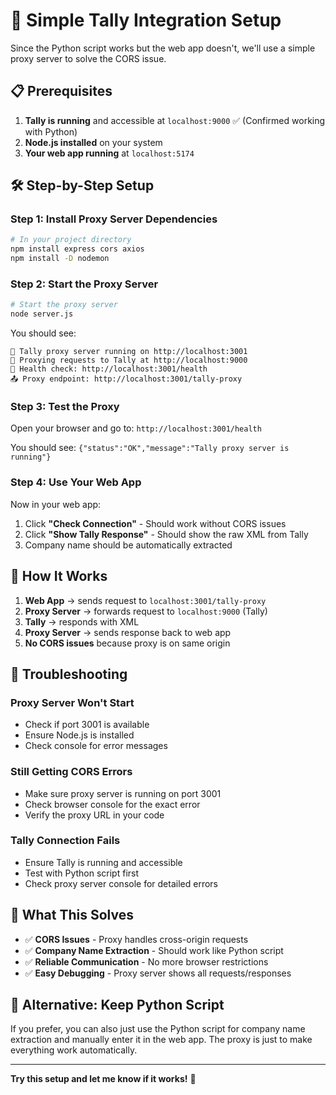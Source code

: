 # 🚀 Simple Tally Integration Setup

Since the Python script works but the web app doesn't, we'll use a simple proxy server to solve the CORS issue.

## 📋 Prerequisites

1. **Tally is running** and accessible at `localhost:9000` ✅ (Confirmed working with Python)
2. **Node.js installed** on your system
3. **Your web app running** at `localhost:5174`

## 🛠️ Step-by-Step Setup

### Step 1: Install Proxy Server Dependencies

```bash
# In your project directory
npm install express cors axios
npm install -D nodemon
```

### Step 2: Start the Proxy Server

```bash
# Start the proxy server
node server.js
```

You should see:
```
🚀 Tally proxy server running on http://localhost:3001
📡 Proxying requests to Tally at http://localhost:9000
🔧 Health check: http://localhost:3001/health
📤 Proxy endpoint: http://localhost:3001/tally-proxy
```

### Step 3: Test the Proxy

Open your browser and go to: `http://localhost:3001/health`

You should see: `{"status":"OK","message":"Tally proxy server is running"}`

### Step 4: Use Your Web App

Now in your web app:
1. Click **"Check Connection"** - Should work without CORS issues
2. Click **"Show Tally Response"** - Should show the raw XML from Tally
3. Company name should be automatically extracted

## 🔧 How It Works

1. **Web App** → sends request to `localhost:3001/tally-proxy`
2. **Proxy Server** → forwards request to `localhost:9000` (Tally)
3. **Tally** → responds with XML
4. **Proxy Server** → sends response back to web app
5. **No CORS issues** because proxy is on same origin

## 🚨 Troubleshooting

### Proxy Server Won't Start
- Check if port 3001 is available
- Ensure Node.js is installed
- Check console for error messages

### Still Getting CORS Errors
- Make sure proxy server is running on port 3001
- Check browser console for the exact error
- Verify the proxy URL in your code

### Tally Connection Fails
- Ensure Tally is running and accessible
- Test with Python script first
- Check proxy server console for detailed errors

## 🎯 What This Solves

- ✅ **CORS Issues** - Proxy handles cross-origin requests
- ✅ **Company Name Extraction** - Should work like Python script
- ✅ **Reliable Communication** - No more browser restrictions
- ✅ **Easy Debugging** - Proxy server shows all requests/responses

## 🔄 Alternative: Keep Python Script

If you prefer, you can also just use the Python script for company name extraction and manually enter it in the web app. The proxy is just to make everything work automatically.

---

**Try this setup and let me know if it works!** 🎉
